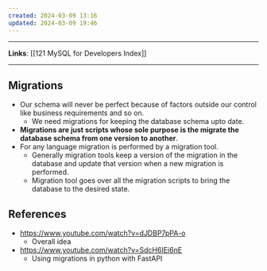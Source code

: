 ```yaml
---
created: 2024-03-09 13:16
updated: 2024-03-09 19:46
---
```

---
**Links**: [[121 MySQL for Developers Index]]

---
## Migrations
- Our schema will never be perfect because of factors outside our control like business requirements and so on.
	- We need migrations for keeping the database schema upto date.
- **Migrations are just scripts whose sole purpose is the migrate the database schema from one version to another**.
- For any language migration is performed by a migration tool.
	- Generally migration tools keep a version of the migration in the database and update that version when a new migration is performed.
	- Migration tool goes over all the migration scripts to bring the database to the desired state.

## References
- https://www.youtube.com/watch?v=dJDBP7pPA-o 
	- Overall idea
- https://www.youtube.com/watch?v=SdcH6IEi6nE
	- Using migrations in python with FastAPI
